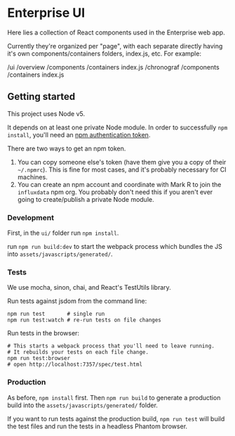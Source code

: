 # Enterprise UI

Here lies a collection of React components used in the Enterprise web app.

Currently they're organized per "page", with each separate directly having it's own components/containers folders, index.js, etc.  For example:

/ui
  /overview
    /components
    /containers
    index.js
  /chronograf
    /components
    /containers
    index.js

## Getting started

This project uses Node v5.

It depends on at least one private Node module.
In order to successfully `npm install`, you'll need an [npm authentication token](http://blog.npmjs.org/post/118393368555/deploying-with-npm-private-modules).

There are two ways to get an npm token.

1. You can copy someone else's token (have them give you a copy of their `~/.npmrc`).
This is fine for most cases, and it's probably necessary for CI machines.
2. You can create an npm account and coordinate with Mark R to join the `influxdata` npm org.
You probably don't need this if you aren't ever going to create/publish a private Node module.

### Development

First, in the `ui/` folder run `npm install`.

run `npm run build:dev` to start the webpack process which bundles the JS into `assets/javascripts/generated/`.

### Tests

We use mocha, sinon, chai, and React's TestUtils library.

Run tests against jsdom from the command line:

```
npm run test       # single run
npm run test:watch # re-run tests on file changes
```

Run tests in the browser:

```
# This starts a webpack process that you'll need to leave running.
# It rebuilds your tests on each file change.
npm run test:browser
# open http://localhost:7357/spec/test.html
```

### Production

As before, `npm install` first.
Then `npm run build` to generate a production build into the `assets/javascripts/generated/` folder.

If you want to run tests against the production build, `npm run test` will build the test files and run the tests in a headless Phantom browser.

